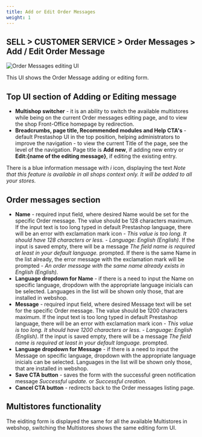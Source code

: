 ```yaml
---
title: Add or Edit Order Messages
weight: 1
---
```


## SELL > CUSTOMER SERVICE > Order Messages > Add / Edit Order Message

![Order Messages editing UI]()

This UI shows the Order Message adding or editing form.

## Top UI section of Adding or Editing message

- **Multishop switcher** - it is an ability to switch the available multistores while being on the current Order messages editing page, and to view the shop Front-Office homepage by redirection.
- **Breadcrumbs, page title, Recommended modules and Help CTA's** - default Prestashop UI in the top position, helping administrators to improve the navigation - to view the current Title of the page, see the level of the navigation. Page title is **Add new**, if adding new entry or **Edit:{name of the editing message}**, if editing the existing entry.

There is a blue information message with _i_ icon, displaying the text _Note that this feature is available in all shops context only. It will be added to all your stores._

## Order messages section

- **Name** - required input field, where desired Name would be set for the specific Order message. The value should be 128 characters maximum. If the input text is too long typed in default Prestashop language, there will be an error with exclamation mark icon - _This value is too long. It should have 128 characters or less. - Language: English (English)_. If the input is saved empty, there will be a message _The field name is required at least in your default language._ prompted. If there is the same Name in the list already, the error message with the exclamation mark will be prompted - _An order message with the same name already exists in English (English)._
- **Language dropdown for Name** - if there is a need to input the Name on specific language, dropdown with the appropriate language inicials can be selected. Languages in the list will be shown only those, that are installed in webshop.
- **Message** - required input field, where desired Message text will be set for the specific Order message. The value should be 1200 characters maximum. If the input text is too long typed in default Prestashop language, there will be an error with exclamation mark icon - _This value is too long. It should have 1200 characters or less. - Language: English (English)_. If the input is saved empty, there will be a message _The field name is required at least in your default language._ prompted.
- **Language dropdown for Message** - if there is a need to input the Message on specific language, dropdown with the appropriate language inicials can be selected. Languages in the list will be shown only those, that are installed in webshop.
- **Save CTA button** - saves the form with the successful green notification message _Successful update._ or _Successful creation._
- **Cancel CTA button** - redirects back to the Order messages listing page.

## Multistores functionality

The eiditing form is displayed the same for all the available Multistores in webshop, switching the Multistores shows the same editing form UI.
